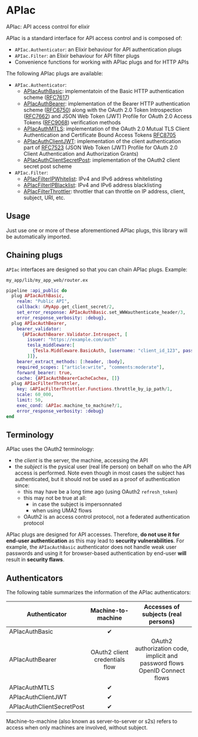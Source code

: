 # APIac
APIac: API access control for elixir

APIac is a standard interface for API access control and is composed of:
- `APIac.Authenticator`: an Elixir behaviour for API authentication plugs
- `APIac.Filter`: an Elixir behaviour for API filter plugs
- Convenience functions for working with APIac plugs and for HTTP APIs

The following APIac plugs are available:
- `APIac.Authenticator`:
  - [APIacAuthBasic](https://github.com/tanguilp/apiac_auth_basic): implementatoin of the
  Basic HTTP authentication scheme ([RFC7617](https://tools.ietf.org/html/rfc7617))
  - [APIacAuthBearer](https://github.com/tanguilp/apiac_auth_bearer): implementation of the
  Bearer HTTP authentication scheme ([RFC6750](https://tools.ietf.org/html/rfc6750)) along with the
  OAuth 2.0 Token Introspection ([RFC7662](https://tools.ietf.org/html/rfc7662)) and JSON Web Token
  (JWT) Profile for OAuth 2.0 Access Tokens ([RFC9068](https://www.rfc-editor.org/rfc/rfc9068.html))
  verification methods
  - [APIacAuthMTLS](https://github.com/tanguilp/apiac_auth_mtls): implementation of the
  OAuth 2.0 Mutual TLS Client Authentication and Certificate Bound Access Tokens
  [RFC8705](https://tools.ietf.org/html/rfc8705)
  - [APIacAuthClientJWT](https://github.com/tanguilp/apiac_auth_client_jwt): implementation
  of the client authentication part of [RFC7523](https://tools.ietf.org/html/rfc7523)
  (JSON Web Token (JWT) Profile for OAuth 2.0 Client Authentication and Authorization Grants)
  - [APIacAuthClientSecretPost](https://github.com/tanguilp/apiac_auth_client_secret_post):
  implementation of the OAuth2 client secret post scheme
- `APIac.Filter`:
  - [APIacFilterIPWhitelist](https://github.com/tanguilp/apiac_filter_ip_whitelist):
  IPv4 and IPv6 address whitelisting
  - [APIacFilterIPBlacklist](https://github.com/tanguilp/apiac_filter_ip_blacklist):
  IPv4 and IPv6 address blacklisting
  - [APIacFilterThrottler](https://github.com/tanguilp/apiac_filter_throttler): throttler that
  can throttle on IP address, client, subject, URI, etc.

## Usage

Just use one or more of these aforementioned APIac plugs, this library will be automatically
imported.

## Chaining plugs

`APIac` interfaces are designed so that you can chain APIac plugs. Example:

`my_app/lib/my_app_web/router.ex`
```elixir
pipeline :api_public do
  plug APIacAuthBasic,
    realm: "Public API",
    callback: &MyApp.get_client_secret/2,
    set_error_response: APIacAuthBasic.set_WWWauthenticate_header/3,
    error_response_verbosity: :debug},
  plug APIacAuthBearer,
    bearer_validator:
      {APIacAuthBearer.Validator.Introspect, [
        issuer: "https://example.com/auth"
        tesla_middleware:[
          {Tesla.Middleware.BasicAuth, [username: "client_id_123", password: "WN2P3Ci+meSLtVipc1EZhbFm2oZyMgWIx/ygQhngFbo"]}
        ]]},
    bearer_extract_methods: [:header, :body],
    required_scopes: ["article:write", "comments:moderate"],
    forward_bearer: true,
    cache: {APIacAuthBearerCacheCachex, []}
  plug APIacFilterThrottler,
    key: &APIacFilterThrottler.Functions.throttle_by_ip_path/1,
    scale: 60_000,
    limit: 50,
    exec_cond: &APIac.machine_to_machine?/1,
    error_response_verbosity: :debug}
end
```

## Terminology

APIac uses the OAuth2 terminology:
- the *client* is the server, the machine, accessing the API
- the *subject* is the pysical user (real life person) on behalf on who the API access is performed. Note even though in most cases the subject has authenticated, but it should not be used as a proof of authentication since:
  - this may have be a long time ago (using OAuth2 `refresh_token`)
  - this may not be true at all:
    - in case the subject is impersonnated
    - when using UMA2 flows
  - OAuth2 is an access control protocol, not a federated authentication protocol

APIac plugs are designed for API accesses. Therefore, **do not use it for end-user authentication** as this may lead to **security vulnerabilities**. For example, the `APIacAuthBasic` authenticator does not handle weak user passwords and using it for browser-based authentication by end-user **will** result in **security flaws**.

## Authenticators

The following table summarizes the information of the APIac authenticators:

| Authenticator    | Machine-to-machine         | Accesses of subjects (real persons)                                       |
|------------------|:--------------------------:|:-------------------------------------------------------------------------:|
| APIacAuthBasic | ✔ | |
| APIacAuthBearer | OAuth2 client credentials flow | OAuth2 authorization code, implicit and password flows<br/>OpenID Connect flows |
| APIacAuthMTLS | ✔ | |
| APIacAuthClientJWT | ✔ | |
| APIacAuthClientSecretPost | ✔ | |

Machine-to-machine (also known as server-to-server or s2s) refers to access when only machines are involved, without subject.
